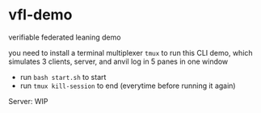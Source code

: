 # vfl-demo
verifiable federated leaning demo

you need to install a terminal multiplexer `tmux` to run this CLI demo, which simulates 3 clients, server, and anvil log in 5 panes in one window
- run `bash start.sh` to start
- run `tmux kill-session` to end (everytime before running it again)

Server: WIP
